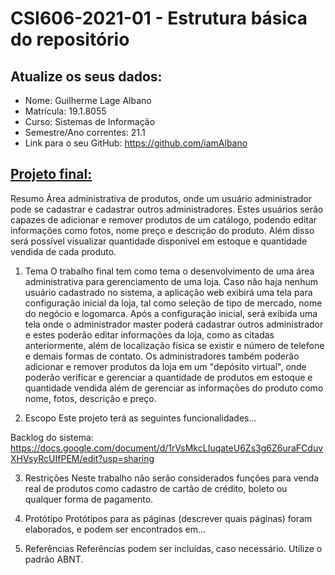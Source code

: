 # **CSI606-2021-01 - Estrutura básica do repositório**

## Atualize os seus dados:

- Nome: Guilherme Lage Albano
- Matrícula: 19.1.8055
- Curso: Sistemas de Informação
- Semestre/Ano correntes: 21.1
- Link para o seu GitHub: https://github.com/iamAlbano

## [Projeto final:](./Projeto/README.md) 


Resumo
Área administrativa de produtos, onde um usuário administrador pode se cadastrar e cadastrar outros administradores. Estes usuários serão capazes de adicionar e remover produtos de um catálogo, podendo editar informações como fotos, nome preço e descrição do produto. Além disso será possível visualizar quantidade disponível em estoque e quantidade vendida de cada produto.

1. Tema
O trabalho final tem como tema o desenvolvimento de uma área administrativa para gerenciamento de uma loja.
Caso não haja nenhum usuário cadastrado no sistema, a aplicação web exibirá uma tela para configuração inicial da loja, tal como seleção de tipo de mercado, nome do negócio e logomarca. Após a configuração inicial, será exibida uma tela onde o administrador master poderá cadastrar outros administrador e estes poderão editar informações da loja, como as citadas anteriormente, além de localização física se existir e número de telefone e demais formas de contato. Os administradores também poderão adicionar e remover produtos da loja em um "depósito virtual", onde poderão verificar e gerenciar a quantidade de produtos em estoque e quantidade vendida além de gerenciar as informações do produto como nome, fotos, descrição e preço.

2. Escopo
Este projeto terá as seguintes funcionalidades...

Backlog do sistema: https://docs.google.com/document/d/1rVsMkcLIuqateU6Zs3g6Z6uraFCduvXHVsyRcUIfPEM/edit?usp=sharing

3. Restrições
Neste trabalho não serão considerados funções para venda real de produtos como cadastro de cartão de crédito, boleto ou qualquer forma de pagamento.

4. Protótipo
Protótipos para as páginas (descrever quais páginas) foram elaborados, e podem ser encontrados em...

5. Referências
Referências podem ser incluídas, caso necessário. Utilize o padrão ABNT.

